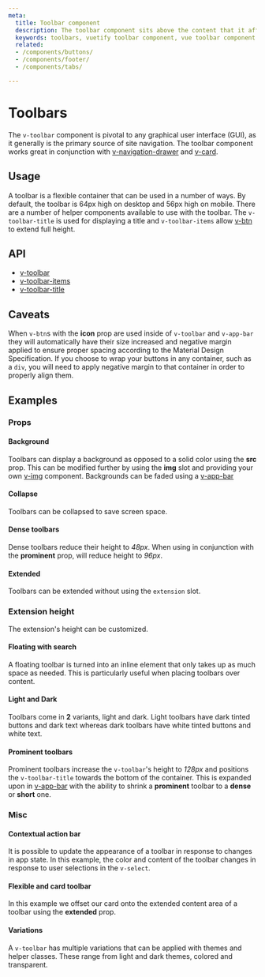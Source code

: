 ```yaml
---
meta:
  title: Toolbar component
  description: The toolbar component sits above the content that it affects and provides an area for labeling and additional actions.
  keywords: toolbars, vuetify toolbar component, vue toolbar component
  related:
  - /components/buttons/
  - /components/footer/
  - /components/tabs/

---
```


# Toolbars

The `v-toolbar` component is pivotal to any graphical user interface (GUI), as it generally is the primary source of site navigation. The toolbar component works great in conjunction with [v-navigation-drawer](/components/navigation-drawers) and [v-card](/components/cards).

<entry-ad />

## Usage

A toolbar is a flexible container that can be used in a number of ways. By default, the toolbar is 64px high on desktop and 56px high on mobile. There are a number of helper components available to use with the toolbar. The `v-toolbar-title` is used for displaying a title and `v-toolbar-items` allow [v-btn](/components/buttons) to extend full height.

<usage name="v-toolbar" />

## API

- [v-toolbar](/api/v-toolbar)
- [v-toolbar-items](/api/v-toolbar-items)
- [v-toolbar-title](/api/v-toolbar-title)

<inline-api page="components/toolbars" />

<!-- ## Sub-components

### v-toolbar-items

v-toolbar-items description

### v-toolbar-title

v-toolbar-title description -->

## Caveats

<alert type="warning">

  When `v-btn`s with the **icon** prop are used inside of `v-toolbar` and `v-app-bar` they will automatically have their size increased and negative margin applied to ensure proper spacing according to the Material Design Specification. If you choose to wrap your buttons in any container, such as a `div`, you will need to apply negative margin to that container in order to properly align them.

</alert>

## Examples

### Props

#### Background

Toolbars can display a background as opposed to a solid color using the **src** prop. This can be modified further by using the **img** slot and providing your own [v-img](/components/images) component. Backgrounds can be faded using a [v-app-bar](/components/app-bars#prominent-w-scroll-shrink-and-image)

<example file="v-toolbar/prop-background" />

#### Collapse

Toolbars can be collapsed to save screen space.

<example file="v-toolbar/prop-collapse" />

#### Dense toolbars

Dense toolbars reduce their height to _48px_. When using in conjunction with the **prominent** prop, will reduce height to _96px_.

<example file="v-toolbar/prop-dense" />

#### Extended

Toolbars can be extended without using the `extension` slot.

<example file="v-toolbar/prop-extended" />

### Extension height

The extension's height can be customized.

<example file="v-toolbar/prop-extension-height" />

#### Floating with search

A floating toolbar is turned into an inline element that only takes up as much space as needed. This is particularly useful when placing toolbars over content.

<example file="v-toolbar/prop-floating-with-search" />

#### Light and Dark

Toolbars come in **2** variants, light and dark. Light toolbars have dark tinted buttons and dark text whereas dark toolbars have white tinted buttons and white text.

<example file="v-toolbar/prop-light-and-dark" />

#### Prominent toolbars

Prominent toolbars increase the `v-toolbar`'s height to _128px_ and positions the `v-toolbar-title` towards the bottom of the container. This is expanded upon in [v-app-bar](/components/app-bars#prominent-w-scroll-shrink) with the ability to shrink a **prominent** toolbar to a **dense** or **short** one.

<example file="v-toolbar/prop-prominent" />

### Misc

#### Contextual action bar

It is possible to update the appearance of a toolbar in response to changes in app state. In this example, the color and content of the toolbar changes in response to user selections in the `v-select`.

<example file="v-toolbar/misc-contextual-action-bar" />

#### Flexible and card toolbar

In this example we offset our card onto the extended content area of a toolbar using the **extended** prop.

<example file="v-toolbar/misc-flexible-and-card" />

#### Variations

A `v-toolbar` has multiple variations that can be applied with themes and helper classes. These range from light and dark themes, colored and transparent.

<example file="v-toolbar/misc-variations" />

<backmatter />
